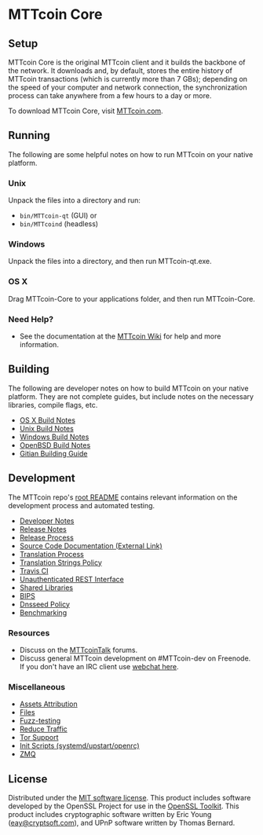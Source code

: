 MTTcoin Core
=============

Setup
---------------------
MTTcoin Core is the original MTTcoin client and it builds the backbone of the network. It downloads and, by default, stores the entire history of MTTcoin transactions (which is currently more than 7 GBs); depending on the speed of your computer and network connection, the synchronization process can take anywhere from a few hours to a day or more.

To download MTTcoin Core, visit [MTTcoin.com](https://MTTcoin.com).

Running
---------------------
The following are some helpful notes on how to run MTTcoin on your native platform.

### Unix

Unpack the files into a directory and run:

- `bin/MTTcoin-qt` (GUI) or
- `bin/MTTcoind` (headless)

### Windows

Unpack the files into a directory, and then run MTTcoin-qt.exe.

### OS X

Drag MTTcoin-Core to your applications folder, and then run MTTcoin-Core.

### Need Help?

* See the documentation at the [MTTcoin Wiki](https://MTTcoin.com/)
for help and more information.


Building
---------------------
The following are developer notes on how to build MTTcoin on your native platform. They are not complete guides, but include notes on the necessary libraries, compile flags, etc.

- [OS X Build Notes](build-osx.md)
- [Unix Build Notes](build-unix.md)
- [Windows Build Notes](build-windows.md)
- [OpenBSD Build Notes](build-openbsd.md)
- [Gitian Building Guide](gitian-building.md)

Development
---------------------
The MTTcoin repo's [root README](/README.md) contains relevant information on the development process and automated testing.

- [Developer Notes](developer-notes.md)
- [Release Notes](release-notes.md)
- [Release Process](release-process.md)
- [Source Code Documentation (External Link)](https://dev.visucore.com/MTTcoin/doxygen/)
- [Translation Process](translation_process.md)
- [Translation Strings Policy](translation_strings_policy.md)
- [Travis CI](travis-ci.md)
- [Unauthenticated REST Interface](REST-interface.md)
- [Shared Libraries](shared-libraries.md)
- [BIPS](bips.md)
- [Dnsseed Policy](dnsseed-policy.md)
- [Benchmarking](benchmarking.md)

### Resources
* Discuss on the [MTTcoinTalk](https://MTTcointalk.io/) forums.
* Discuss general MTTcoin development on #MTTcoin-dev on Freenode. If you don't have an IRC client use [webchat here](http://webchat.freenode.net/?channels=MTTcoin-dev).

### Miscellaneous
- [Assets Attribution](assets-attribution.md)
- [Files](files.md)
- [Fuzz-testing](fuzzing.md)
- [Reduce Traffic](reduce-traffic.md)
- [Tor Support](tor.md)
- [Init Scripts (systemd/upstart/openrc)](init.md)
- [ZMQ](zmq.md)

License
---------------------
Distributed under the [MIT software license](/COPYING).
This product includes software developed by the OpenSSL Project for use in the [OpenSSL Toolkit](https://www.openssl.org/). This product includes
cryptographic software written by Eric Young ([eay@cryptsoft.com](mailto:eay@cryptsoft.com)), and UPnP software written by Thomas Bernard.
